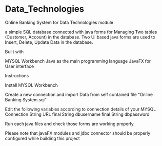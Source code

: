 # Data_Technologies
Online Banking System for Data Technologies module

a simple SQL database connected with java forms for Managing Two tables (Customer, Account) in the database. Two UI based java forms are used to Insert, Delete, Update Data in the database.

Built with

MYSQL Workbench
Java as the main programming language
JavaFX for User interface


Instructions

Install MYSQL Workbench

Create a new connection and import Data from self contained file "Online Banking System.sql"

Edit the following variables according to connection details of your MYSQL Connection 
    String URL
    final String dbusername
    final String dbpassword
    
Run each java files and check those forms are working properly.

Please note that javaFX modules and jdbc connector should be properly configured while building this project

